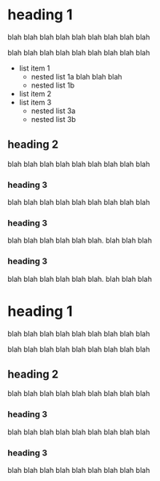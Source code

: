 # heading 1
blah blah blah
blah blah blah
blah blah blah

blah blah blah
blah blah blah
blah blah blah

- list item 1
  - nested list 1a
    blah blah blah
  - nested list 1b
- list item 2
- list item 3
  - nested list 3a
  - nested list 3b

## heading 2

blah blah blah
blah blah blah
blah blah blah

### heading 3

blah blah blah
blah blah blah
blah blah blah

### heading 3

blah blah blah
blah blah blah.
blah blah blah

### heading 3
blah blah blah
blah blah blah.
blah blah blah

heading 1
=========
blah blah blah
blah blah blah
blah blah blah

blah blah blah
blah blah blah
blah blah blah

heading 2
---------
blah blah blah
blah blah blah
blah blah blah

### heading 3

blah blah blah
blah blah blah
blah blah blah

### heading 3
blah blah blah
blah blah blah
blah blah blah
